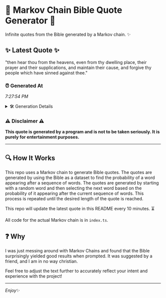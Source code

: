 # 📖 Markov Chain Bible Quote Generator 📖

Infinite quotes from the Bible generated by a Markov chain. ✨

## ✨ Latest Quote ✨
"then hear thou from the heavens, even from thy dwelling place, their prayer and their supplications, and maintain their cause, and forgive thy people which have sinned against thee."

### ⏰ Generated At
*7:27:54 PM*

<details>
    <summary>🛠️ Generation Details</summary>
    <p>
        <strong>🌱 Seed:</strong> then<br>
        <strong>🔄 Iterations:</strong> 28<br>
        <strong>📜 Context History:</strong><br>[ then ]: hear<br>[ then, hear ]: thou<br>[ then, hear, thou ]: from<br>[ then, hear, thou, from ]: the<br>[ then, hear, thou, from, the ]: heavens,<br>[ then, hear, thou, from, the, heavens, ]: even<br>[ hear, thou, from, the, heavens,, even ]: from<br>[ thou, from, the, heavens,, even, from ]: thy<br>[ from, the, heavens,, even, from, thy ]: dwelling<br>[ the, heavens,, even, from, thy, dwelling ]: place,<br>[ heavens,, even, from, thy, dwelling, place, ]: their<br>[ even, from, thy, dwelling, place,, their ]: prayer<br>[ from, thy, dwelling, place,, their, prayer ]: and<br>[ thy, dwelling, place,, their, prayer, and ]: their<br>[ dwelling, place,, their, prayer, and, their ]: supplications,<br>[ place,, their, prayer, and, their, supplications, ]: and<br>[ their, prayer, and, their, supplications,, and ]: maintain<br>[ prayer, and, their, supplications,, and, maintain ]: their<br>[ and, their, supplications,, and, maintain, their ]: cause,<br>[ their, supplications,, and, maintain, their, cause, ]: and<br>[ supplications,, and, maintain, their, cause,, and ]: forgive<br>[ and, maintain, their, cause,, and, forgive ]: thy<br>[ maintain, their, cause,, and, forgive, thy ]: people<br>[ their, cause,, and, forgive, thy, people ]: which<br>[ cause,, and, forgive, thy, people, which ]: have<br>[ and, forgive, thy, people, which, have ]: sinned<br>[ forgive, thy, people, which, have, sinned ]: against<br>[ thy, people, which, have, sinned, against ]: thee.<br>
    </p>
</details>

### ⚠️ Disclaimer ⚠️
**This quote is generated by a program and is not to be taken seriously. It is purely for entertainment purposes.**

---

## 🔍 How It Works

This repo uses a Markov chain to generate Bible quotes. The quotes are generated by using the Bible as a dataset to find the probability of a word appearing after a sequence of words. The quotes are generated by starting with a random word and then selecting the next word based on the probability of it appearing after the current sequence of words. This process is repeated until the desired length of the quote is reached.

This repo will update the latest quote in this README every 10 minutes. ⏳

All code for the actual Markov chain is in `index.ts`.

## ❓ Why

I was just messing around with Markov Chains and found that the Bible surprisingly yielded good results when prompted. 
It was suggested by a friend, and I am in no way christian.

Feel free to adjust the text further to accurately reflect your intent and experience with the project!

---

*Enjoy*✨
